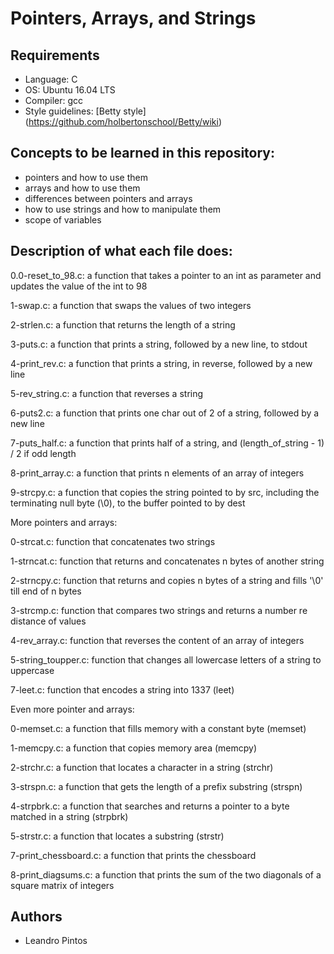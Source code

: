 # Pointers, Arrays, and Strings

## Requirements
* Language: C
* OS: Ubuntu 16.04 LTS
* Compiler: gcc
* Style guidelines: [Betty style] (https://github.com/holbertonschool/Betty/wiki)

## Concepts to be learned in this repository:
* pointers and how to use them
* arrays and how to use them
* differences between pointers and arrays
* how to use strings and how to manipulate them
* scope of variables

## Description of what each file does:
0.0-reset_to_98.c: a function that takes a pointer to an int as parameter and updates the value of the int to 98

1-swap.c: a function that swaps the values of two integers

2-strlen.c: a function that returns the length of a string

3-puts.c: a function that prints a string, followed by a new line, to stdout

4-print_rev.c: a function that prints a string, in reverse, followed by a new line

5-rev_string.c: a function that reverses a string

6-puts2.c: a function that prints one char out of 2 of a string, followed by a new line

7-puts_half.c: a function that prints half of a string, and (length_of_string - 1) / 2 if odd length

8-print_array.c: a function that prints n elements of an array of integers

9-strcpy.c: a function that copies the string pointed to by src, including the terminating null byte (\0), to the buffer pointed to by dest

More pointers and arrays:

0-strcat.c: function that concatenates two strings

1-strncat.c: function that returns and concatenates n bytes of another string

2-strncpy.c: function that returns and copies n bytes of a string and fills '\0' till end of n bytes

3-strcmp.c: function that compares two strings and returns a number re distance of values

4-rev_array.c: function that reverses the content of an array of integers

5-string_toupper.c: function that changes all lowercase letters of a string to uppercase

7-leet.c: function that encodes a string into 1337 (leet)

Even more pointer and arrays:

0-memset.c: a function that fills memory with a constant byte (memset)

1-memcpy.c: a function that copies memory area (memcpy)

2-strchr.c: a function that locates a character in a string (strchr)

3-strspn.c: a function that gets the length of a prefix substring (strspn)

4-strpbrk.c: a function that searches and returns a pointer to a byte matched in a string (strpbrk)

5-strstr.c: a function that locates a substring (strstr)

7-print_chessboard.c: a function that prints the chessboard

8-print_diagsums.c: a function that prints the sum of the two diagonals of a square matrix of integers

## Authors

* Leandro Pintos
